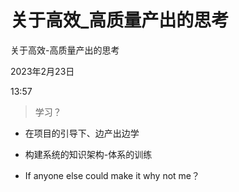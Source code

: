 # 关于高效_高质量产出的思考

关于高效-高质量产出的思考

2023年2月23日

13:57

 

> 学习？

-   在项目的引导下、边产出边学

-   构建系统的知识架构-体系的训练

<!-- -->

-   If anyone else could make it why not me？

>  
